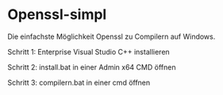 # Openssl-simpl
Die einfachste Möglichkeit Openssl zu Compilern auf Windows.

Schritt 1: Enterprise Visual Studio C++ installieren

Schritt 2: install.bat in einer Admin x64 CMD öffnen

Schritt 3: compilern.bat in einer cmd öffnen
